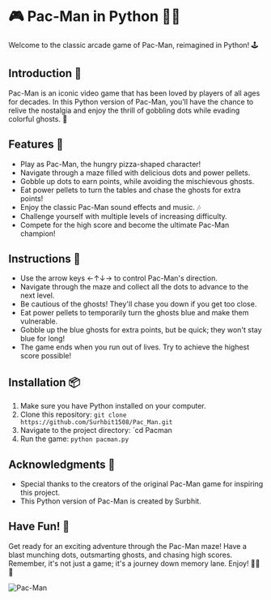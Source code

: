 # 🎮 Pac-Man in Python 🍒👻

Welcome to the classic arcade game of Pac-Man, reimagined in Python! 🕹️

## Introduction 🍕

Pac-Man is an iconic video game that has been loved by players of all ages for decades. In this Python version of Pac-Man, you'll have the chance to relive the nostalgia and enjoy the thrill of gobbling dots while evading colorful ghosts. 🕺

## Features 🌟

- Play as Pac-Man, the hungry pizza-shaped character!
- Navigate through a maze filled with delicious dots and power pellets.
- Gobble up dots to earn points, while avoiding the mischievous ghosts.
- Eat power pellets to turn the tables and chase the ghosts for extra points!
- Enjoy the classic Pac-Man sound effects and music. 🎶
- Challenge yourself with multiple levels of increasing difficulty.
- Compete for the high score and become the ultimate Pac-Man champion!

## Instructions 🍒

- Use the arrow keys ←↑↓→ to control Pac-Man's direction.
- Navigate through the maze and collect all the dots to advance to the next level.
- Be cautious of the ghosts! They'll chase you down if you get too close.
- Eat power pellets to temporarily turn the ghosts blue and make them vulnerable.
- Gobble up the blue ghosts for extra points, but be quick; they won't stay blue for long!
- The game ends when you run out of lives. Try to achieve the highest score possible!

## Installation 📦

1. Make sure you have Python installed on your computer.
2. Clone this repository: `git clone https://github.com/Surhbit1508/Pac_Man.git`
3. Navigate to the project directory: `cd Pacman
4. Run the game: `python pacman.py`

## Acknowledgments 👏

- Special thanks to the creators of the original Pac-Man game for inspiring this project.
- This Python version of Pac-Man is created by Surbhit.

## Have Fun! 🎉

Get ready for an exciting adventure through the Pac-Man maze! Have a blast munching dots, outsmarting ghosts, and chasing high scores. Remember, it's not just a game; it's a journey down memory lane. Enjoy! 🍒👾🎉

![Pac-Man](pacman.gif)
